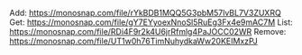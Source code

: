 Add: https://monosnap.com/file/rYkBDB1MQQ5G3pbM57lvBL7V3ZUXRQ
Get: https://monosnap.com/file/gY7EYyoexNnoSl5RuEg3Fx4e9mAC7M
List: https://monosnap.com/file/RDi4F9r2k4U6jrRfmlg4PaJOCC02WR
Remove: https://monosnap.com/file/UT1w0h76TimNuhydkaWw20KEIMxzPJ

